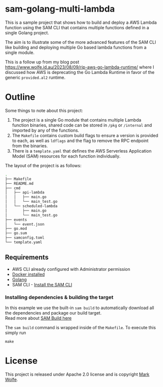 # sam-golang-multi-lambda

This is a sample project that shows how to build and deploy a AWS Lambda function using the SAM CLI that contains multiple functions defined in a single Golang project.

The aim is to illustrate some of the more advanced features of the SAM CLI like building and deploying multiple Go based lambda functions from a single module.

This is a follow up from my blog post https://www.wolfe.id.au/2023/08/09/rip-aws-go-lambda-runtime/ where I discussed how AWS is deprecating the Go Lambda Runtime in favor of the generic `provided.al2` runtime.

# Outline

Some things to note about this project:

1. The project is a single Go module that contains multiple Lambda function binaries, shared code can be stored in `/pkg` or `/internal` and imported by any of the functions.
2. The `Makefile` contains custom build flags to ensure a version is provided to each, as well as `ldflags` and the flag to remove the RPC endpoint from the binaries.
3. There is a `template.yaml` that defines the AWS Serverless Application Model (SAM) resources for each function individually.

The layout of the project is as follows:

```bash
.
├── Makefile
├── README.md
├── cmd
│   ├── api-lambda
│   │   ├── main.go
│   │   └── main_test.go
│   └── scheduled-lambda
│       ├── main.go
│       └── main_test.go
├── events
│   └── event.json
├── go.mod
├── go.sum
├── samconfig.toml
└── template.yaml
```

## Requirements

* AWS CLI already configured with Administrator permission
* [Docker installed](https://www.docker.com/community-edition)
* [Golang](https://golang.org)
* SAM CLI - [Install the SAM CLI](https://docs.aws.amazon.com/serverless-application-model/latest/developerguide/serverless-sam-cli-install.html)

### Installing dependencies & building the target 

In this example we use the built-in `sam build` to automatically download all the dependencies and package our build target.   
Read more about [SAM Build here](https://docs.aws.amazon.com/serverless-application-model/latest/developerguide/sam-cli-command-reference-sam-build.html) 

The `sam build` command is wrapped inside of the `Makefile`. To execute this simply run
 
```shell
make
```

# License

This project is released under Apache 2.0 license and is copyright [Mark Wolfe](https://www.wolfe.id.au).
